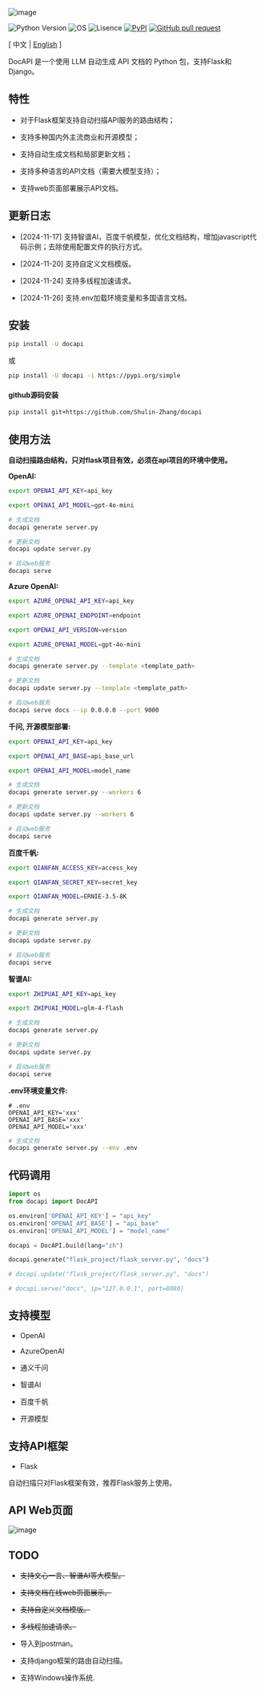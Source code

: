 ![image](assets/logo.png)

![Python Version](https://img.shields.io/badge/python-3.8+-aff.svg)
![OS](https://img.shields.io/badge/os-linux%20|%20macOS-blue)
![Lisence](https://img.shields.io/badge/license-Apache%202-dfd.svg)
[![PyPI](https://img.shields.io/pypi/v/docapi)](https://pypi.org/project/docapi/)
[![GitHub pull request](https://img.shields.io/badge/PRs-welcome-blue)](https://github.com/Shulin-Zhang/docapi/pulls)

\[ 中文 | [English](README.md) \]

DocAPI 是一个使用 LLM 自动生成 API 文档的 Python 包，支持Flask和Django。

## 特性

- 对于Flask框架支持自动扫描API服务的路由结构；
  
- 支持多种国内外主流商业和开源模型；
  
- 支持自动生成文档和局部更新文档；

- 支持多种语言的API文档（需要大模型支持）；

- 支持web页面部署展示API文档。

## 更新日志

- [2024-11-17] 支持智谱AI，百度千帆模型，优化文档结构，增加javascript代码示例；去除使用配置文件的执行方式。

- [2024-11-20] 支持自定义文档模版。

- [2024-11-24] 支持多线程加速请求。

- [2024-11-26] 支持.env加载环境变量和多国语言文档。

## 安装

```bash
pip install -U docapi
```

或

```bash
pip install -U docapi -i https://pypi.org/simple
```

#### github源码安装

```bash
pip install git+https://github.com/Shulin-Zhang/docapi
```

## 使用方法

**自动扫描路由结构，只对flask项目有效，必须在api项目的环境中使用。**

**OpenAI:**
```bash
export OPENAI_API_KEY=api_key

export OPENAI_API_MODEL=gpt-4o-mini

# 生成文档
docapi generate server.py

# 更新文档
docapi update server.py

# 启动web服务
docapi serve
```

**Azure OpenAI:**
```bash
export AZURE_OPENAI_API_KEY=api_key

export AZURE_OPENAI_ENDPOINT=endpoint

export OPENAI_API_VERSION=version

export AZURE_OPENAI_MODEL=gpt-4o-mini

# 生成文档
docapi generate server.py --template <template_path>

# 更新文档
docapi update server.py --template <template_path>

# 启动web服务
docapi serve docs --ip 0.0.0.0 --port 9000
```

**千问, 开源模型部署:**
```bash
export OPENAI_API_KEY=api_key

export OPENAI_API_BASE=api_base_url

export OPENAI_API_MODEL=model_name

# 生成文档
docapi generate server.py --workers 6

# 更新文档
docapi update server.py --workers 6

# 启动web服务
docapi serve
```

**百度千帆:**
```bash
export QIANFAN_ACCESS_KEY=access_key

export QIANFAN_SECRET_KEY=secret_key

export QIANFAN_MODEL=ERNIE-3.5-8K

# 生成文档
docapi generate server.py

# 更新文档
docapi update server.py

# 启动web服务
docapi serve
```

**智谱AI:**
```bash
export ZHIPUAI_API_KEY=api_key

export ZHIPUAI_MODEL=glm-4-flash

# 生成文档
docapi generate server.py

# 更新文档
docapi update server.py

# 启动web服务
docapi serve
```

**.env环境变量文件:**

```.env
# .env
OPENAI_API_KEY='xxx'
OPENAI_API_BASE='xxx'
OPENAI_API_MODEL='xxx'
```

```bash
# 生成文档
docapi generate server.py --env .env
```

## 代码调用
```python
import os
from docapi import DocAPI

os.environ['OPENAI_API_KEY'] = "api_key"
os.environ['OPENAI_API_BASE'] = "api_base"
os.environ['OPENAI_API_MODEL'] = "model_name"

docapi = DocAPI.build(lang="zh")

docapi.generate("flask_project/flask_server.py", "docs")

# docapi.update("flask_project/flask_server.py", "docs")

# docapi.serve("docs", ip="127.0.0.1", port=8080)
```

## 支持模型

- OpenAI

- AzureOpenAI

- 通义千问

- 智谱AI

- 百度千帆

- 开源模型

## 支持API框架

- Flask
  
自动扫描只对Flask框架有效，推荐Flask服务上使用。

## API Web页面

![image](assets/example1.png)

## TODO

- ~~支持文心一言、智谱AI等大模型。~~

- ~~支持文档在线web页面展示。~~

- ~~支持自定义文档模版。~~

- ~~多线程加速请求。~~

- 导入到postman。

- 支持django框架的路由自动扫描。

- 支持Windows操作系统.
